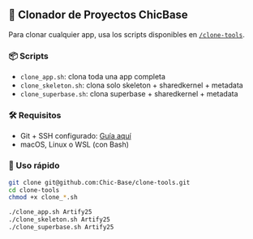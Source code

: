 ## 🚀 Clonador de Proyectos ChicBase

Para clonar cualquier app, usa los scripts disponibles en [`/clone-tools`](./clone-tools/).

### 📦 Scripts

- `clone_app.sh`: clona toda una app completa
- `clone_skeleton.sh`: clona solo skeleton + sharedkernel + metadata
- `clone_superbase.sh`: clona superbase + sharedkernel + metadata

### 🛠 Requisitos

- Git + SSH configurado: [Guía aquí](https://docs.github.com/en/authentication/connecting-to-github-with-ssh)
- macOS, Linux o WSL (con Bash)

### 🧪 Uso rápido

```bash
git clone git@github.com:Chic-Base/clone-tools.git
cd clone-tools
chmod +x clone_*.sh

./clone_app.sh Artify25
./clone_skeleton.sh Artify25
./clone_superbase.sh Artify25
